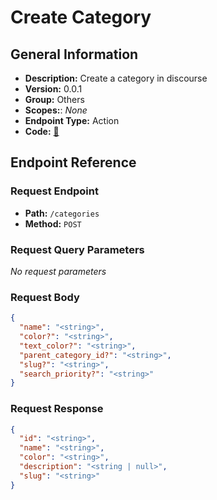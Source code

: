 # Create Category

## General Information

- **Description:** Create a category in discourse
- **Version:** 0.0.1
- **Group:** Others
- **Scopes:**: _None_
- **Endpoint Type:** Action
- **Code:** [🔗](https://github.com/NangoHQ/integration-templates/tree/main/integrations/discourse/actions/create-category.ts)

## Endpoint Reference

### Request Endpoint

- **Path:** `/categories`
- **Method:** `POST`

### Request Query Parameters

_No request parameters_

### Request Body

```json
{
  "name": "<string>",
  "color?": "<string>",
  "text_color?": "<string>",
  "parent_category_id?": "<string>",
  "slug?": "<string>",
  "search_priority?": "<string>"
}
```

### Request Response

```json
{
  "id": "<string>",
  "name": "<string>",
  "color": "<string>",
  "description": "<string | null>",
  "slug": "<string>"
}
```
